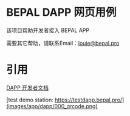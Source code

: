 # BEPAL DAPP 网页用例

该项目帮助开发者接入 BEPAL APP

需要其它帮助，请联系Email：louie@bepal.pro

# 引用

[DAPP 开发者文档](https://github.com/Bepal/DAPP-Documents)


[test demo station: https://testdapp.bepal.pro/](images/app/dapp/000_qrcode.png)




